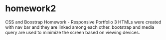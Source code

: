 # homework2
CSS and Boostrap Homework - Responsive Portfolio
3 HTMLs were created with nav bar and they are linked among each other.
bootstrap and media query are used to minimize the screen based on viewing devices.
